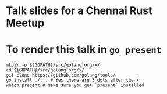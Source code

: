 # Talk slides for a Chennai Rust Meetup

# To render this talk in `go present`

```
mkdir -p ${GOPATH}/src/golang.org/x/
cd ${GOPATH}/src/golang.org/x/
git clone https://github.com/golang/tools/
go install ./... # Yes there are 3 dots after the /
which present # Make sure you get `present` installed
```
